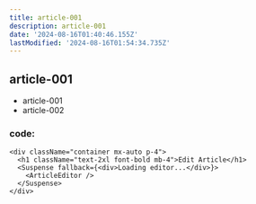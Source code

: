 ```yaml
---
title: article-001
description: article-001
date: '2024-08-16T01:40:46.155Z'
lastModified: '2024-08-16T01:54:34.735Z'
---
```

## article-001

* article-001
* article-002

### code:
```
<div className="container mx-auto p-4">
  <h1 className="text-2xl font-bold mb-4">Edit Article</h1>
  <Suspense fallback={<div>Loading editor...</div>}>
    <ArticleEditor />
  </Suspense>
</div>
```
